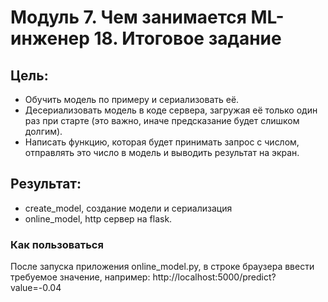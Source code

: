 # Модуль 7. Чем занимается ML-инженер  18. Итоговое задание

## Цель:
- Обучить модель по примеру и сериализовать её.
- Десериализовать модель в коде сервера, загружая её только один раз при старте (это важно, иначе предсказание будет слишком долгим).
- Написать функцию, которая будет принимать запрос с числом, отправлять это число в модель и выводить результат на экран.


## Результат:
- create_model, создание модели и сериализация
- online_model, http сервер на flask.

### Как пользоваться
После запуска приложения online_model.py, в строке браузера ввести требуемое значение, например:
http://localhost:5000/predict?value=-0.04